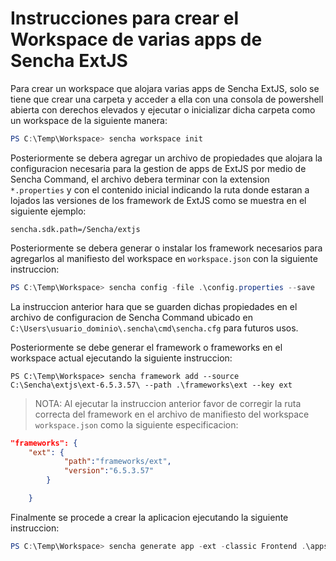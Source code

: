 # Instrucciones para crear el Workspace de varias apps de Sencha ExtJS

Para crear un workspace que alojara varias apps de Sencha ExtJS, solo se tiene que crear una carpeta y acceder a ella con una consola de powershell abierta con derechos elevados y ejecutar o inicializar dicha carpeta como un workspace de la siguiente manera:

```powershell
PS C:\Temp\Workspace> sencha workspace init
```

Posteriormente se debera agregar un archivo de propiedades que alojara la configuracion necesaria para la gestion de apps de ExtJS por medio de Sencha Command, el archivo debera terminar con la extension `*.properties` y con el contenido inicial indicando la ruta donde estaran a lojados las versiones de los framework de ExtJS como se muestra en el siguiente ejemplo:

```
sencha.sdk.path=/Sencha/extjs
```

Posteriormente se debera generar o instalar los framework necesarios para agregarlos al manifiesto del workspace en `workspace.json` con la siguiente instruccion:

```powershell
PS C:\Temp\Workspace> sencha config -file .\config.properties --save
```

La instruccion anterior hara que se guarden dichas propiedades en el archivo de configuracion de Sencha Command ubicado en `C:\Users\usuario_dominio\.sencha\cmd\sencha.cfg` para futuros usos.

Posteriormente se debe generar el framework o frameworks en el workspace actual ejecutando la siguiente instruccion:

```
PS C:\Temp\Workspace> sencha framework add --source C:\Sencha\extjs\ext-6.5.3.57\ --path .\frameworks\ext --key ext
```

>NOTA: Al ejecutar la instruccion anterior favor de corregir la ruta correcta del framework en el archivo de manifiesto del workspace `workspace.json` como la siguiente especificacion:

```json
"frameworks": {
	"ext": {
            "path":"frameworks/ext",
            "version":"6.5.3.57"
        }

    }
```

Finalmente se procede a crear la aplicacion ejecutando la siguiente instruccion:

```powershell
PS C:\Temp\Workspace> sencha generate app -ext -classic Frontend .\apps\frontend
```
